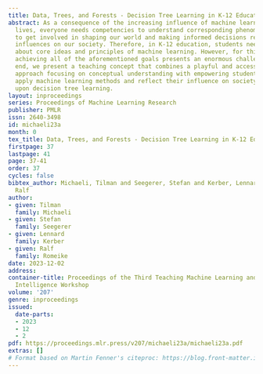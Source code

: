 ```yaml
---
title: Data, Trees, and Forests - Decision Tree Learning in K-12 Education
abstract: As a consequence of the increasing influence of machine learning on our
  lives, everyone needs competencies to understand corresponding phenomena, but also
  to get involved in shaping our world and making informed decisions regarding the
  influences on our society. Therefore, in K-12 education, students need to learn
  about core ideas and principles of machine learning. However, for this target group,
  achieving all of the aforementioned goals presents an enormous challenge. To this
  end, we present a teaching concept that combines a playful and accessible unplugged
  approach focusing on conceptual understanding with empowering students to actively
  apply machine learning methods and reflect their influence on society, building
  upon decision tree learning.
layout: inproceedings
series: Proceedings of Machine Learning Research
publisher: PMLR
issn: 2640-3498
id: michaeli23a
month: 0
tex_title: Data, Trees, and Forests - Decision Tree Learning in K-12 Education
firstpage: 37
lastpage: 41
page: 37-41
order: 37
cycles: false
bibtex_author: Michaeli, Tilman and Seegerer, Stefan and Kerber, Lennard and Romeike,
  Ralf
author:
- given: Tilman
  family: Michaeli
- given: Stefan
  family: Seegerer
- given: Lennard
  family: Kerber
- given: Ralf
  family: Romeike
date: 2023-12-02
address:
container-title: Proceedings of the Third Teaching Machine Learning and Artificial
  Intelligence Workshop
volume: '207'
genre: inproceedings
issued:
  date-parts:
  - 2023
  - 12
  - 2
pdf: https://proceedings.mlr.press/v207/michaeli23a/michaeli23a.pdf
extras: []
# Format based on Martin Fenner's citeproc: https://blog.front-matter.io/posts/citeproc-yaml-for-bibliographies/
---
```


